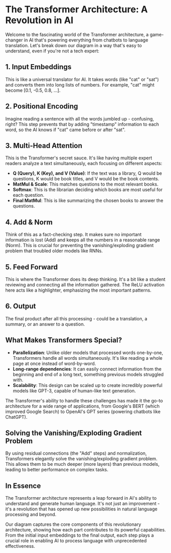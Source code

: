 # The Transformer Architecture: A Revolution in AI

Welcome to the fascinating world of the Transformer architecture, a game-changer in AI that's powering everything from chatbots to language translation. Let's break down our diagram in a way that's easy to understand, even if you're not a tech expert:

## 1. Input Embeddings

This is like a universal translator for AI. It takes words (like "cat" or "sat") and converts them into long lists of numbers. For example, "cat" might become [0.1, -0.5, 0.8, ...].

## 2. Positional Encoding

Imagine reading a sentence with all the words jumbled up - confusing, right? This step prevents that by adding "timestamp" information to each word, so the AI knows if "cat" came before or after "sat".

## 3. Multi-Head Attention

This is the Transformer's secret sauce. It's like having multiple expert readers analyze a text simultaneously, each focusing on different aspects:

- **Q (Query), K (Key), and V (Value)**: If the text was a library, Q would be questions, K would be book titles, and V would be the book contents.
- **MatMul & Scale**: This matches questions to the most relevant books.
- **Softmax**: This is the librarian deciding which books are most useful for each question.
- **Final MatMul**: This is like summarizing the chosen books to answer the questions.

## 4. Add & Norm

Think of this as a fact-checking step. It makes sure no important information is lost (Add) and keeps all the numbers in a reasonable range (Norm). This is crucial for preventing the vanishing/exploding gradient problem that troubled older models like RNNs.

## 5. Feed Forward

This is where the Transformer does its deep thinking. It's a bit like a student reviewing and connecting all the information gathered. The ReLU activation here acts like a highlighter, emphasizing the most important patterns.

## 6. Output

The final product after all this processing - could be a translation, a summary, or an answer to a question.

## What Makes Transformers Special?

- **Parallelization**: Unlike older models that processed words one-by-one, Transformers handle all words simultaneously. It's like reading a whole page at once instead of word-by-word.
- **Long-range dependencies**: It can easily connect information from the beginning and end of a long text, something previous models struggled with.
- **Scalability**: This design can be scaled up to create incredibly powerful models like GPT-3, capable of human-like text generation.

The Transformer's ability to handle these challenges has made it the go-to architecture for a wide range of applications, from Google's BERT (which improved Google Search) to OpenAI's GPT series (powering chatbots like ChatGPT).

## Solving the Vanishing/Exploding Gradient Problem

By using residual connections (the "Add" steps) and normalization, Transformers elegantly solve the vanishing/exploding gradient problem. This allows them to be much deeper (more layers) than previous models, leading to better performance on complex tasks.

## In Essence

The Transformer architecture represents a leap forward in AI's ability to understand and generate human language. It's not just an improvement - it's a revolution that has opened up new possibilities in natural language processing and beyond.

Our diagram captures the core components of this revolutionary architecture, showing how each part contributes to its powerful capabilities. From the initial input embeddings to the final output, each step plays a crucial role in enabling AI to process language with unprecedented effectiveness.
